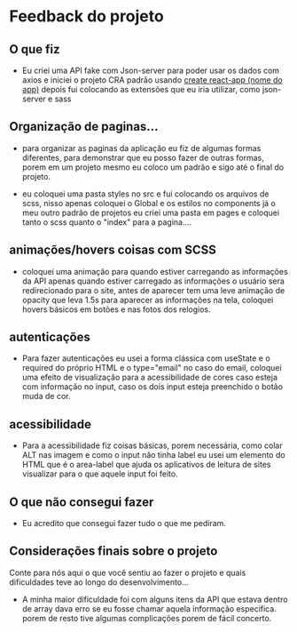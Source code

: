 # Feedback do projeto

## O que fiz
- Eu criei uma API fake com Json-server para poder usar os dados com axios e iniciei
  o projeto CRA padrão usando [create react-app (nome do app)](--template__typescript)
  depois fui colocando as extensões que eu iria utilizar, como json-server e sass

## Organização de paginas... 
- para organizar as paginas da aplicação eu fiz de algumas formas diferentes, para
  demonstrar que eu posso fazer de outras formas, porem em um projeto mesmo eu coloco um 
  padrão e sigo até o final do projeto.

- eu coloquei uma pasta styles no src e fui colocando os arquivos de scss, nisso apenas 
  coloquei o Global e os estilos no components
  já o meu outro padrão de projetos eu criei uma pasta em pages e coloquei tanto o
  scss quanto o "index" para a pagina.... 

## animações/hovers coisas com SCSS
- coloquei uma animação para quando estiver carregando as informações da API
  apenas quando estiver carregado as informações o usuário sera redirecionado para
  o site, antes de aparecer tem uma leve animação de opacity que leva 1.5s para aparecer
  as informações na tela, coloquei hovers básicos em botões e nas fotos dos relogios.

## autenticações 
- Para fazer autenticações eu usei a forma clássica com useState e o required do 
  próprio HTML e o type="email" no caso do email, coloquei uma efeito de visualização 
  para a acessibilidade de cores caso esteja com informação  no input, caso os dois input 
  esteja preenchido o botão muda de cor. 

## acessibilidade
- Para a acessibilidade fiz coisas básicas, porem necessária, como colar ALT nas imagem 
  e como o input não tinha label eu usei um elemento do HTML que é o area-label 
  que ajuda os aplicativos de leitura de sites visualizar para o que aquele input 
  foi feito.

## O que não consegui fazer
- Eu acredito que consegui fazer tudo o que me pediram.


## Considerações finais sobre o projeto
Conte para nós aqui o que você sentiu ao fazer o projeto e quais dificuldades teve ao longo do desenvolvimento...

- A minha maior dificuldade foi com alguns itens da API que estava dentro de array 
  dava erro se eu fosse chamar aquela informação especifica. porem de resto tive algumas 
  complicações porem de fácil concerto. 